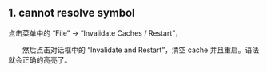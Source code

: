 ## 1. cannot resolve symbol

点击菜单中的 “File” -> “Invalidate Caches / Restart”，

　　然后点击对话框中的 “Invalidate and Restart”，清空 cache 并且重启。语法就会正确的高亮了。

